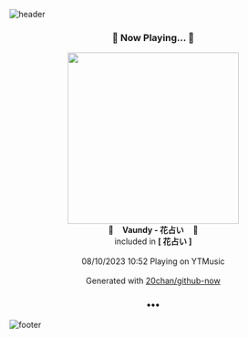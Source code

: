 ![header](https://capsule-render.vercel.app/api?type=wave&height=170&section=header&fontColor=090707&fontAlignX=45&fontAlignY=65&fontSize=100)

<h3 align="center">🎵 Now Playing... 🎵</h3>
<p align="center">
  <a href="https://music.youtube.com/watch?v=3UbBjzFDkd4">
    <img width="300" src="https://lh3.googleusercontent.com/EiYMgUrCgqBzEnF-aoMbUsai30iTtln52y_jjw6QFXK7Y1Ro8_-9VnMaM18sD_CFcR6Yg3aJ_Ob6YtEX">
  </a>
  <br>
  🎵&nbsp&nbsp&nbsp <b>Vaundy - 花占い</b> &nbsp&nbsp&nbsp🎵
  <br>
  included in <b>[ 花占い ]</b>
  
  <br />
  <br />
  08/10/2023 10:52 Playing on YTMusic
  <br />
  <br />
  Generated with <a href="https://github.com/20chan/github-now">20chan/github-now</a>
</p>

<h3 align="center">•••</h3>

![footer](https://capsule-render.vercel.app/api?type=wave&height=150&section=footer)
